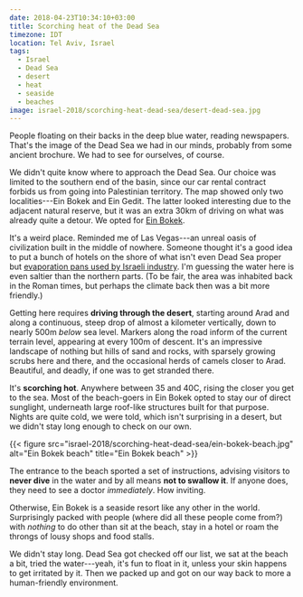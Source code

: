 ```yaml
---
date: 2018-04-23T10:34:10+03:00
title: Scorching heat of the Dead Sea
timezone: IDT
location: Tel Aviv, Israel
tags:
  - Israel
  - Dead Sea
  - desert
  - heat
  - seaside
  - beaches
image: israel-2018/scorching-heat-dead-sea/desert-dead-sea.jpg
---
```


People floating on their backs in the deep blue water, reading newspapers. That's the image of the Dead Sea we had in our minds, probably from some ancient brochure. We had to see for ourselves, of course.

<!--more-->

We didn't quite know where to approach the Dead Sea. Our choice was limited to the southern end of the basin, since our car rental contract forbids us from going into Palestinian territory. The map showed only two localities---Ein Bokek and Ein Gedit. The latter looked interesting due to the adjacent natural reserve, but it was an extra 30km of driving on what was already quite a detour. We opted for [Ein Bokek](https://en.wikipedia.org/wiki/Ein_Bokek).

It's a weird place. Reminded me of Las Vegas---an unreal oasis of civilization built in the middle of nowhere. Someone thought it's a good idea to put a bunch of hotels on the shore of what isn't even Dead Sea proper but [evaporation pans used by Israeli industry](https://en.wikipedia.org/wiki/Dead_Sea_Works). I'm guessing the water here is even saltier than the northern parts. (To be fair, the area was inhabited back in the Roman times, but perhaps the climate back then was a bit more friendly.)

Getting here requires **driving through the desert**, starting around Arad and along a continuous, steep drop of almost a kilometer vertically, down to nearly 500m *below* sea level. Markers along the road inform of the current terrain level, appearing at every 100m of descent. It's an impressive landscape of nothing but hills of sand and rocks, with sparsely growing scrubs here and there, and the occasional herds of camels closer to Arad. Beautiful, and deadly, if one was to get stranded there.

It's **scorching hot**. Anywhere between 35 and 40C, rising the closer you get to the sea. Most of the beach-goers in Ein Bokek opted to stay our of direct sunglight, underneath large roof-like structures built for that purpose. Nights are quite cold, we were told, which isn't surprising in a desert, but we didn't stay long enough to check on our own.

{{< figure src="israel-2018/scorching-heat-dead-sea/ein-bokek-beach.jpg" alt="Ein Bokek beach" title="Ein Bokek beach" >}}

The entrance to the beach sported a set of instructions, advising visitors to **never dive** in the water and by all means **not to swallow it**. If anyone does, they need to see a doctor *immediately*. How inviting.

Otherwise, Ein Bokek is a seaside resort like any other in the world. Surprisingly packed with people (where did all these people come from?) with *nothing* to do other than sit at the beach, stay in a hotel or roam the throngs of lousy shops and food stalls.

We didn't stay long. Dead Sea got checked off our list, we sat at the beach a bit, tried the water---yeah, it's fun to float in it, unless your skin happens to get irritated by it. Then we packed up and got on our way back to more a human-friendly environment.
